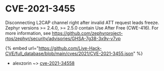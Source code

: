 # CVE-2021-3455

Disconnecting L2CAP channel right after invalid ATT request leads freeze. Zephyr versions >= 2.4.0, >= 2.5.0 contain Use After Free (CWE-416). For more information, see https://github.com/zephyrproject-rtos/zephyr/security/advisories/GHSA-7g38-3x9v-v7vp

{% embed url="https://github.com/Live-Hack-CVE/full_database/blob/main/cves/2021/CVE-2021-3455.json" %}


* alexzorin ~> [cve-2021-34558](https://zeste.alice-snow.ru/2021/database/cve-2021-3455/cve-2021-34558-alexzorin)